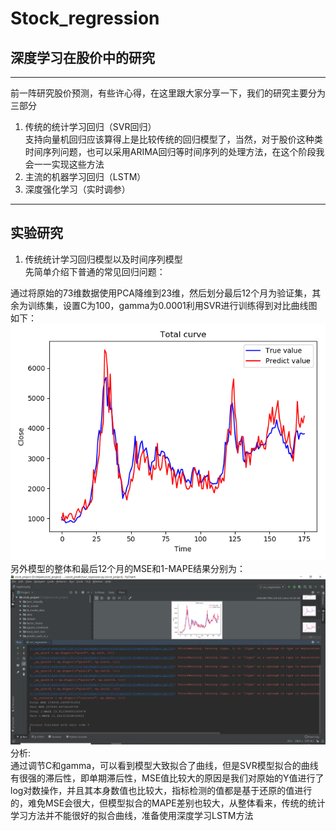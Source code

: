 # Stock_regression
## 深度学习在股价中的研究 
---
前一阵研究股价预测，有些许心得，在这里跟大家分享一下，我们的研究主要分为三部分
1. 传统的统计学习回归（SVR回归）<br>
支持向量机回归应该算得上是比较传统的回归模型了，当然，对于股价这种类时间序列问题，也可以采用ARIMA回归等时间序列的处理方法，在这个阶段我会一一实现这些方法
2. 主流的机器学习回归（LSTM）
3. 深度强化学习（实时调参）
---
## 实验研究
1. 传统统计学习回归模型以及时间序列模型<br>
先简单介绍下普通的常见回归问题：<br>


通过将原始的73维数据使用PCA降维到23维，然后划分最后12个月为验证集，其余为训练集，设置C为100，gamma为0.0001利用SVR进行训练得到对比曲线图如下：<br>
![Image text](https://github.com/Zhangpeixiang/Stock_regression/blob/master/default_img/SVR_regression.jpg)<br>
另外模型的整体和最后12个月的MSE和1-MAPE结果分别为：
![Image text](https://github.com/Zhangpeixiang/Stock_regression/blob/master/default_img/SVR_img.jpg)<br>
分析:<br>
通过调节C和gamma，可以看到模型大致拟合了曲线，但是SVR模型拟合的曲线有很强的滞后性，即单期滞后性，MSE值比较大的原因是我们对原始的Y值进行了log对数操作，并且其本身数值也比较大，指标检测的值都是基于还原的值进行的，难免MSE会很大，但模型拟合的MAPE差别也较大，从整体看来，传统的统计学习方法并不能很好的拟合曲线，准备使用深度学习LSTM方法
